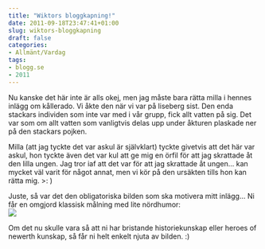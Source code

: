 ```yaml
---
title: "Wiktors bloggkapning!"
date: 2011-09-18T23:47:41+01:00
slug: wiktors-bloggkapning
draft: false
categories:
- Allmänt/Vardag
tags:
- blogg.se
- 2011
---
```

Nu kanske det här inte är alls okej, men jag måste bara rätta milla i hennes inlägg om kållerado. Vi åkte den när vi var på liseberg sist. Den enda stackars individen som inte var med i vår grupp, fick allt vatten på sig. Det var som om allt vatten som vanligtvis delas upp under åkturen plaskade ner på den stackars pojken.  
  
Milla (att jag tyckte det var askul är självklart) tyckte givetvis att det här var askul, hon tyckte även det var kul att ge mig en örfil för att jag skrattade åt den lilla ungen. Jag tror iaf att det var för att jag skrattade åt ungen... kan mycket väl varit för något annat, men vi kör på den ursäkten tills hon kan rätta mig. >: )  
  
Juste, så var det den obligatoriska bilden som ska motivera mitt inlägg... Ni får en omgjord klassisk målning med lite nördhumor:  
![](/assets/images/blogg.se/2hhlxrb_166726425.jpg)  
  
Om det nu skulle vara så att ni har bristande historiekunskap eller heroes of newerth kunskap, så får ni helt enkelt njuta av bilden. :)